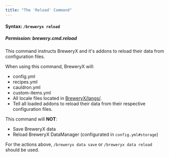 ```yaml
---
title: "The 'Reload' Command"
---
```


#### Syntax: `/breweryx reload`

##### Permission: brewery.cmd.reload

This command instructs BreweryX and it's addons to reload their data from configuration files.

When using this command, BreweryX will:

- config.yml
- recipes.yml
- cauldron.yml
- custom-items.yml
- All locale files located in <u>BreweryX/langs/</u>.
- Tell all loaded addons to reload their data from their respective configuration files.

This command will **NOT**:

- Save BreweryX data
- Reload BreweryX DataManager (configurated in `config.yml#storage`)

For the actions above, `/breweryx data save` or `/breweryx data reload` should be used.

